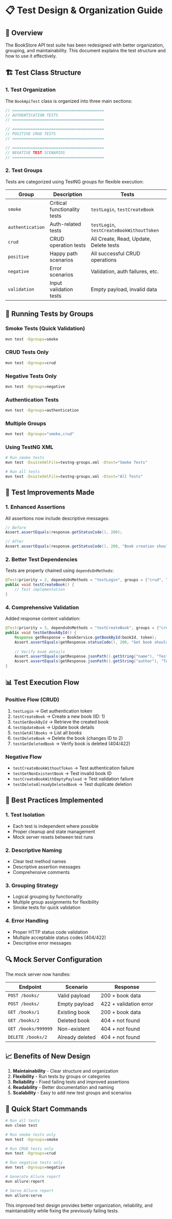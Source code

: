 # 📋 Test Design & Organization Guide

## 🎯 **Overview**

The BookStore API test suite has been redesigned with better organization, grouping, and maintainability. This document explains the test structure and how to use it effectively.

## 🏗️ **Test Class Structure**

### **1. Test Organization**

The `BookApiTest` class is organized into three main sections:

```java
// ========================================
// AUTHENTICATION TESTS
// ========================================

// ========================================
// POSITIVE CRUD TESTS  
// ========================================

// ========================================
// NEGATIVE TEST SCENARIOS
// ========================================
```

### **2. Test Groups**

Tests are categorized using TestNG groups for flexible execution:

| Group | Description | Tests |
|-------|-------------|-------|
| `smoke` | Critical functionality tests | `testLogin`, `testCreateBook` |
| `authentication` | Auth-related tests | `testLogin`, `testCreateBookWithoutToken` |
| `crud` | CRUD operation tests | All Create, Read, Update, Delete tests |
| `positive` | Happy path scenarios | All successful CRUD operations |
| `negative` | Error scenarios | Validation, auth failures, etc. |
| `validation` | Input validation tests | Empty payload, invalid data |

## 🚀 **Running Tests by Groups**

### **Smoke Tests (Quick Validation)**
```bash
mvn test -Dgroups=smoke
```

### **CRUD Tests Only**
```bash
mvn test -Dgroups=crud
```

### **Negative Tests Only**
```bash
mvn test -Dgroups=negative
```

### **Authentication Tests**
```bash
mvn test -Dgroups=authentication
```

### **Multiple Groups**
```bash
mvn test -Dgroups="smoke,crud"
```

### **Using TestNG XML**
```bash
# Run smoke tests
mvn test -DsuiteXmlFile=testng-groups.xml -Dtest="Smoke Tests"

# Run all tests
mvn test -DsuiteXmlFile=testng-groups.xml -Dtest="All Tests"
```

## 🔧 **Test Improvements Made**

### **1. Enhanced Assertions**

All assertions now include descriptive messages:

```java
// Before
Assert.assertEquals(response.getStatusCode(), 200);

// After  
Assert.assertEquals(response.getStatusCode(), 200, "Book creation should be successful");
```

### **2. Better Test Dependencies**

Tests are properly chained using `dependsOnMethods`:

```java
@Test(priority = 2, dependsOnMethods = "testLogin", groups = {"crud", "positive", "smoke"})
public void testCreateBook() {
    // Test implementation
}
```

### **4. Comprehensive Validation**

Added response content validation:

```java
@Test(priority = 3, dependsOnMethods = "testCreateBook", groups = {"crud", "positive"})
public void testGetBookById() {
    Response getResponse = BookService.getBookById(bookId, token);
    Assert.assertEquals(getResponse.statusCode(), 200, "Get book should be successful");
    
    // Verify book details
    Assert.assertEquals(getResponse.jsonPath().getString("name"), "Test Book", "Book name should match");
    Assert.assertEquals(getResponse.jsonPath().getString("author"), "Test Author", "Book author should match");
}
```

## 📊 **Test Execution Flow**

### **Positive Flow (CRUD)**
1. `testLogin` → Get authentication token
2. `testCreateBook` → Create a new book (ID: 1)
3. `testGetBookById` → Retrieve the created book
4. `testUpdateBook` → Update book details
5. `testGetAllBooks` → List all books
6. `testDeleteBook` → Delete the book (changes ID to 2)
7. `testGetDeletedBook` → Verify book is deleted (404/422)

### **Negative Flow**
- `testCreateBookWithoutToken` → Test authentication failure
- `testGetNonExistentBook` → Test invalid book ID
- `testCreateBookWithEmptyPayload` → Test validation failure
- `testDeleteAlreadyDeletedBook` → Test duplicate deletion

## 🎯 **Best Practices Implemented**

### **1. Test Isolation**
- Each test is independent where possible
- Proper cleanup and state management
- Mock server resets between test runs

### **2. Descriptive Naming**
- Clear test method names
- Descriptive assertion messages
- Comprehensive comments

### **3. Grouping Strategy**
- Logical grouping by functionality
- Multiple group assignments for flexibility
- Smoke tests for quick validation

### **4. Error Handling**
- Proper HTTP status code validation
- Multiple acceptable status codes (404/422)
- Descriptive error messages

## 🔍 **Mock Server Configuration**

The mock server now handles:

| Endpoint | Scenario | Response |
|----------|----------|----------|
| `POST /books/` | Valid payload | 200 + book data |
| `POST /books/` | Empty payload | 422 + validation error |
| `GET /books/1` | Existing book | 200 + book data |
| `GET /books/2` | Deleted book | 404 + not found |
| `GET /books/999999` | Non-existent | 404 + not found |
| `DELETE /books/2` | Already deleted | 404 + not found |

## 📈 **Benefits of New Design**

1. **Maintainability** - Clear structure and organization
2. **Flexibility** - Run tests by groups or categories
3. **Reliability** - Fixed failing tests and improved assertions
4. **Readability** - Better documentation and naming
5. **Scalability** - Easy to add new test groups and scenarios

## 🚀 **Quick Start Commands**

```bash
# Run all tests
mvn clean test

# Run smoke tests only
mvn test -Dgroups=smoke

# Run CRUD tests only  
mvn test -Dgroups=crud

# Run negative tests only
mvn test -Dgroups=negative

# Generate Allure report
mvn allure:report

# Serve Allure report
mvn allure:serve
```

This improved test design provides better organization, reliability, and maintainability while fixing the previously failing tests. 